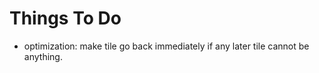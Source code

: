 
# Things To Do

- optimization: make tile go back immediately if any later tile cannot be anything.
